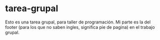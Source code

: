 # tarea-grupal

Esto es una tarea grupal, para taller de programación.
Mi parte es la del footer (para los que no saben ingles, significa pie de pagina) en el trabajo grupal.
